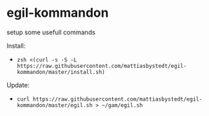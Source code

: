 # egil-kommandon
setup some usefull commands

Install:
- `zsh <(curl -s -S -L https://raw.githubusercontent.com/mattiasbystedt/egil-kommandon/master/install.sh)`

Update:
- `curl https://raw.githubusercontent.com/mattiasbystedt/egil-kommandon/master/egil.sh > ~/gam/egil.sh`
